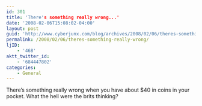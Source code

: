 ```yaml
---
id: 301
title: 'There's something really wrong...'
date: '2008-02-06T15:08:02-04:00'
layout: post
guid: 'http://www.cyberjunx.com/blog/archives/2008/02/06/theres-something-really-wrong/'
permalink: /2008/02/06/theres-something-really-wrong/
ljID:
    - '468'
aktt_twitter_id:
    - '684447802'
categories:
    - General
---
```


There’s something really wrong when you have about $40 in coins in your pocket. What the hell were the brits thinking?